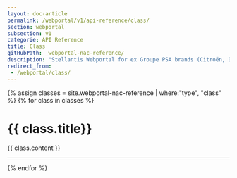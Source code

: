 ```yaml
---
layout: doc-article
permalink: /webportal/v1/api-reference/class/
section: webportal
subsection: v1
categorie: API Reference 
title: Class
gitHubPath: _webportal-nac-reference/
description: "Stellantis Webportal for ex Groupe PSA brands (Citroën, DS, Peugeot, Opel and Vauxhall), API Class: summary of this API available features."
redirect_from:
 - /webportal/class/
---
```


{% assign classes = site.webportal-nac-reference | where:"type", "class" %}
{% for class in classes %}
<h1 id="{{ class.title }}">{{ class.title}}</h1>
<p>{{ class.content }}</p>
<hr>
{% endfor %}